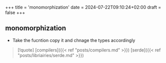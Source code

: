 +++
title = 'monomorphization'
date = 2024-07-22T09:10:24+02:00
draft = false
+++

## monomorphization
- Take the fucntion copy it and chnage the types accordingly 

>[!quote] [compilers]({{< ref "posts/compilers.md" >}}) [serde]({{< ref "posts/libriairies/serde.md" >}})